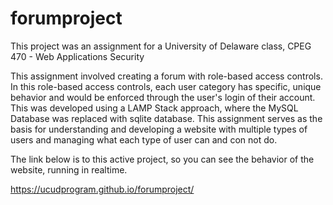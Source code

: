 # forumproject
This project was an assignment for a University of Delaware class, CPEG 470 - Web Applications Security

This assignment involved creating a forum with role-based access controls. In this role-based access controls, each user category has specific, unique behavior and would be enforced through the user's login of their account.   This was developed using a LAMP Stack approach, where the MySQL Database was replaced with sqlite database. This assignment serves as the basis for understanding and developing a website with multiple types of users and managing what each type of user can and con not do.

The link below is to this active project, so you can see the behavior of the website, running in realtime.

https://ucudprogram.github.io/forumproject/
